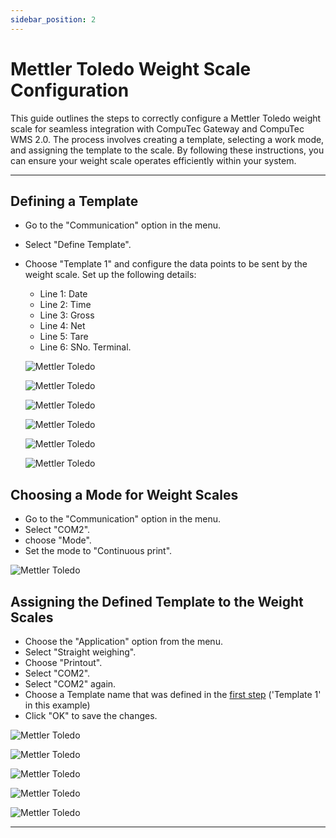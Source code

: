 ```yaml
---
sidebar_position: 2
---
```


# Mettler Toledo Weight Scale Configuration

This guide outlines the steps to correctly configure a Mettler Toledo weight scale for seamless integration with CompuTec Gateway and CompuTec WMS 2.0. The process involves creating a template, selecting a work mode, and assigning the template to the scale. By following these instructions, you can ensure your weight scale operates efficiently within your system.

---

## Defining a Template

- Go to the "Communication" option in the menu.
- Select "Define Template".
- Choose "Template 1" and configure the data points to be sent by the weight scale. Set up the following details:

  - Line 1: Date
  - Line 2: Time
  - Line 3: Gross
  - Line 4: Net
  - Line 5: Tare
  - Line 6: SNo. Terminal.

  ![Mettler Toledo](./media/mettler-01.webp)

  ![Mettler Toledo](./media/mettler-02.webp)

  ![Mettler Toledo](./media/mettler-03.webp)

  ![Mettler Toledo](./media/mettler-04.webp)

  ![Mettler Toledo](./media/mettler-05.webp)

  ![Mettler Toledo](./media/mettler-06.webp)

## Choosing a Mode for Weight Scales

- Go to the "Communication" option in the menu.
- Select "COM2".
- choose "Mode".
- Set the mode to "Continuous print".

![Mettler Toledo](./media/mettler-07.webp)

## Assigning the Defined Template to the Weight Scales

- Choose the "Application" option from the menu.
- Select "Straight weighing".
- Choose "Printout".
- Select "COM2".
- Select "COM2" again.
- Choose a Template name that was defined in the [first step](#defining-a-template) ('Template 1' in this example)
- Click "OK" to save the changes.

![Mettler Toledo](./media/mettler-08.webp)

![Mettler Toledo](./media/mettler-09.webp)

![Mettler Toledo](./media/mettler-10.webp)

![Mettler Toledo](./media/mettler-11.webp)

![Mettler Toledo](./media/mettler-12.webp)

---
